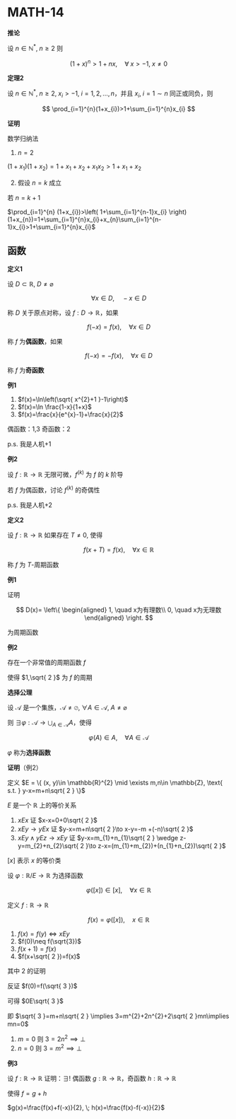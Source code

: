 # MATH-14

**推论**

设 $n\in \mathbb{N}^*, \; n\ge {2}$ 则

$$
(1+x)^{n}>1+nx, \quad \forall\;x>-1, \; x\neq 0
$$

**定理2**

设 $n\in \mathbb{N}^{*}, \; n\geq 2, \; x_{i}>-1, \; i=1,2,\dots,n$，并且 $x_{i}, \; i=1\sim n$ 同正或同负，则

$$
\prod_{i=1}^{n}(1+x_{i})>1+\sum_{i=1}^{n}x_{i}
$$

**证明**

数学归纳法

1. $n=2$

$(1+x_{1})(1+x_{2})=1+x_{1}+x_{2}+x_{1}x_{2}>1+x_{1}+x_{2}$

2. 假设 $n=k$ 成立

若 $n=k+1$

$\prod_{i=1}^{n} (1+x_{i})>\left( 1+\sum_{i=1}^{n-1}x_{i} \right)(1+x_{n})=1+\sum_{i=1}^{n}x_{i}+x_{n}\sum_{i=1}^{n-1}x_{i}>1+\sum_{i=1}^{n}x_{i}$

## 函数

**定义1**

设 $D\subset \mathbb{R}, \; D \neq \varnothing$

$$
\forall x \in D,\quad -x \in D
$$

称 $D$ 关于原点对称，设 $f: D\to \mathbb{R}$，如果

$$
f(-x)=f(x), \quad \forall x \in D
$$

称 $f$ 为**偶函数**，如果

$$
f(-x)=-f(x),\quad \forall x \in D
$$

称 $f$ 为**奇函数**

**例1**

1. $f(x)=\ln\left(\sqrt{ x^{2}+1 }-1\right)$
2. $f(x)=\ln \frac{1-x}{1+x}$
3. $f(x)=\frac{x}{e^{x}-1}+\frac{x}{2}$

偶函数：1,3 奇函数：2

p.s. 我是人机+1

**例2**

设 $f:\mathbb{R}\to \mathbb{R}$ 无限可微，$f^{(k)}$ 为 $f$ 的 $k$ 阶导

若 $f$ 为偶函数，讨论 $f^{(k)}$ 的奇偶性

p.s. 我是人机+2

**定义2**

设 $f:\mathbb{R}\to \mathbb{R}$ 如果存在 $T\neq 0$, 使得

$$
f(x+T)=f(x), \quad \forall x \in \mathbb{R}
$$

称 $f$ 为 $T$-周期函数

**例1**

证明

$$
D(x)=
\left\{
\begin{aligned}
1, \quad x为有理数\\
0, \quad x为无理数
\end{aligned}
\right.
$$

为周期函数

**例2**

存在一个非常值的周期函数 $f$

使得 $1,\sqrt{ 2 }$ 为 $f$ 的周期

**选择公理**

设 $\mathscr{A}$ 是一个集族，$\mathscr{A}\neq \varnothing, \; \forall A \in \mathscr{A}, \; A \neq \varnothing$

则 $\exists \varphi: \mathscr{A} \to \bigcup_{A\in \mathscr{A}}A$，使得

$$
\varphi(A)\in A, \quad \forall A \in \mathscr{A}
$$

$\varphi$ 称为**选择函数**

**证明**（例2）

定义 $E = \{ (x, y)\in \mathbb{R}^{2} \mid \exists m,n\in \mathbb{Z}, \text{ s.t. } y-x=m+n\sqrt{ 2 } \}$

$E$ 是一个 $\mathbb{R}$ 上的等价关系

1. $xEx$ 证 $x-x=0+0\sqrt{ 2 }$
2. $xEy\to yEx$ 证 $y-x=m+n\sqrt{ 2 }\to x-y=-m +(-n)\sqrt{ 2 }$
3. $xEy \wedge yEz \to xEy$ 证 $y-x=m_{1}+n_{1}\sqrt{ 2 } \wedge z-y=m_{2}+n_{2}\sqrt{ 2 }\to z-x=(m_{1}+m_{2})+(n_{1}+n_{2})\sqrt{ 2 }$

$[x]$ 表示 $x$ 的等价类

设 $\varphi:\mathbb{R} / E \to \mathbb{R}$ 为选择函数

$$
\varphi([x])\in [x], \quad \forall x \in \mathbb{R}
$$

定义 $f:\mathbb{R}\to \mathbb{R}$

$$
f(x)=\varphi([x]), \quad x \in \mathbb{R}
$$

1. $f(x)=f(y) \Leftrightarrow xEy$
2. $f(0)\neq f(\sqrt{3})$
3. $f(x+1)=f(x)$
4. $f(x+\sqrt{ 2 })=f(x)$

其中 2 的证明

反证 $f(0)=f(\sqrt{ 3 })$

可得 $0E\sqrt{ 3 }$

即 $\sqrt{ 3 }=m+n\sqrt{ 2 } \implies 3=m^{2}+2n^{2}+2\sqrt{ 2 }mn\implies mn=0$

1. $m=0$ 则 $3=2n^{2}\implies \perp$
2. $n=0$ 则 $3=m^{2}\implies \perp$

**例3**

设 $f:\mathbb{R}\to \mathbb{R}$ 证明：$\exists!$ 偶函数 $g:\mathbb{R}\to \mathbb{R}$，奇函数 $h:\mathbb{R}\to \mathbb{R}$

使得 $f=g+h$

$g(x)=\frac{f(x)+f(-x)}{2}, \; h(x)=\frac{f(x)-f(-x)}{2}$

